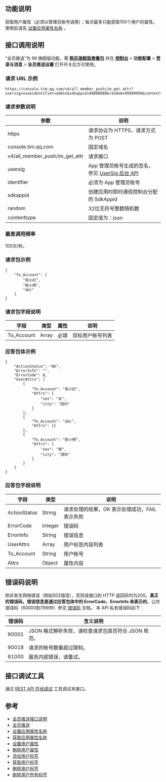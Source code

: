 ## 功能说明
获取用户属性（必须以管理员帐号调用）；每次最多只能获取100个用户的属性。使用前请先 [设置应用属性名称](https://cloud.tencent.com/document/product/269/45935) 。

## 接口调用说明
“全员推送”为 IM 旗舰版功能，需 [**购买旗舰版套餐包**](https://buy.cloud.tencent.com/avc?from=17182) 并在 [**控制台**](https://console.cloud.tencent.com/im/login-message) > **功能配置** > **登录与消息** > **全员推送设置** 打开开关后方可使用。

### 请求 URL 示例
```
https://console.tim.qq.com/v4/all_member_push/im_get_attr?usersig=xxx&identifier=admin&sdkappid=88888888&random=99999999&contenttype=json
```
### 请求参数说明

| 参数               | 说明                                 |
| ------------------ | ------------------------------------ |
| https              | 请求协议为 HTTPS，请求方式为 POST       |
| console.tim.qq.com | 固定域名                             |
| v4/all_member_push/im_get_attr  | 请求接口                          |
| usersig            | App 管理员帐号生成的签名，参见 [UserSig 后台 API](https://cloud.tencent.com/document/product/269/32688)                            |
| identifier         | 必须为 App 管理员帐号                |
| sdkappid           | 创建应用时即时通信控制台分配的 SdkAppid |
| random             | 32位无符号整数随机数                 |
| contenttype        | 固定值为：json                       |

### 最高调用频率

100次/秒。

### 请求包示例

```
{
    "To_Account": [
        "张小红",
        "陈小明",
        "abc"
    ]
}
```

### 请求包字段说明

| 字段 | 类型| 属性 |说明 |
|---------|---------|---------|-------|
| To_Account | Array | 必填 |目标用户帐号列表 |

### 应答包体示例

```
{
	"ActionStatus": "OK",
	"ErrorInfo": "",
	"ErrorCode": 0,
	"UserAttrs": [
		{
			"To_Account": "张小红",
			"Attrs": {
				"sex": "女",
				"city": "纽约"
			}
		},
		{
			"To_Account": "abc",
			"Attrs": {}
		},
		{
			"To_Account": "陈小明",
			"Attrs": {
				"sex": "男",
				"city": "深圳"
			}
		}
	]
}
```

### 应答包字段说明

| 字段|类型 |说明 |
|---------|---------|---------|
| ActionStatus| String | 请求处理的结果，OK 表示处理成功，FAIL 表示失败  |
| ErrorCode| Integer | 错误码  |
| ErrorInfo| String | 错误信息  |
| UserAttrs|Array|用户标签内容列表|
| To_Account|String|用户帐号|
| Attrs|Object|属性内容 |


## 错误码说明
除非发生网络错误（例如502错误），否则该接口的 HTTP 返回码均为200。**真正的错误码，错误信息是通过应答包体中的 ErrorCode、ErrorInfo 来表示的**。公共错误码（60000到79999）参见 [错误码](https://cloud.tencent.com/document/product/269/1671) 文档。
本 API 私有错误码如下：

| 错误码 |含义说明 |
|---------|---------|
| 90001 | JSON 格式解析失败，请检查请求包是否符合 JSON 规范。|
| 90018 | 请求的帐号数量超过限制。|
| 91000 | 服务内部错误，请重试。|

## 接口调试工具
通过 [REST API 在线调试](https://tcc.tencentcs.com/im-api-tool/index.html#/v4/all_member_push/im_get_attr) 工具调试本接口。

## 参考
- [全员推送接口说明](https://cloud.tencent.com/document/product/269/45933) 
- [全员推送](https://cloud.tencent.com/document/product/269/45934) 
- [设置应用属性名称](https://cloud.tencent.com/document/product/269/45935) 
- [获取应用属性名称](https://cloud.tencent.com/document/product/269/45936) 
- [设置用户属性](https://cloud.tencent.com/document/product/269/45938)  
- [删除用户属性](https://cloud.tencent.com/document/product/269/45939)  
- [添加用户标签](https://cloud.tencent.com/document/product/269/45941)  
- [获取用户标签](https://cloud.tencent.com/document/product/269/45940)  
- [删除用户标签](https://cloud.tencent.com/document/product/269/45942)  
- [删除用户所有标签](https://cloud.tencent.com/document/product/269/45943)  


